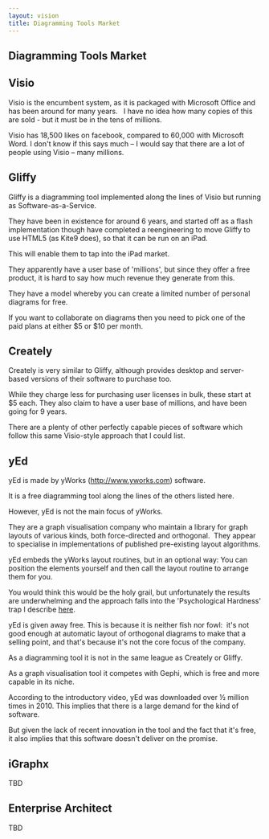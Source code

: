 ```yaml
---
layout: vision
title: Diagramming Tools Market
---
```


Diagramming Tools Market
------------------------

## Visio

Visio is the encumbent system, as it is packaged with Microsoft Office and has been around for many years.  
I have no idea how many copies of this are sold - but it must be in the tens of millions.

Visio has 18,500 likes on facebook, compared to 60,000 with Microsoft Word. I don't know if this says much – I would say that there are a lot of people using Visio – many millions.

## Gliffy

Gliffy is a diagramming tool implemented along the lines of Visio but
running as Software-as-a-Service. 

They have been in existence for around 6 years, and started off
as a flash implementation though have completed a reengineering to move
Gliffy to use HTML5 (as Kite9 does), so that it can be run on an iPad.

This will enable them to tap into the iPad market. 

They apparently have a user base of 'millions', but since they offer a free product, it is hard to say how much revenue they generate from this.

They have a model whereby you can create a limited number of personal
diagrams for free.

If you want to collaborate on diagrams then you need to pick one of the paid plans at either $5 or $10 per month.

## Creately

Creately is very similar to Gliffy, although provides desktop and
server-based versions of their software to purchase too.

While they charge less for purchasing user licenses in bulk, these start at $5 each. They also claim to have a
user base of millions, and have been going for 9 years.

There are a plenty of other perfectly capable pieces of software which
follow this same Visio-style approach that I could list.

## yEd

yEd is made by yWorks (<http://www.yworks.com>) software.

It is a free diagramming tool along the lines of the others listed here. 

However, yEd is not the main focus of yWorks.

They are a graph visualisation company who maintain a library for graph layouts of various kinds, both force-directed and orthogonal.  They appear to specialise in implementations of published pre-existing layout algorithms.

yEd embeds the yWorks layout routines, but in an optional way: You can position the elements yourself
and then call the layout routine to arrange them for you.

You would think this would be the holy grail, but unfortunately the results are underwhelming and the approach falls into the 'Psychological Hardness' trap I describe [here](hard).

yEd is given away free.  This is because it is neither fish nor fowl:  it's not good enough at automatic layout of orthogonal diagrams to make that a selling point, and that's because it's not the core focus
of the company.

As a diagramming tool it is not in the same league as Creately or Gliffy.

As a graph visualisation tool it competes with Gephi, which is free and
more capable in its niche.

According to the introductory video, yEd was downloaded over ½ million times in 2010.  This implies that there is a large demand for the kind of software.  

But given the lack of recent innovation in the tool and the fact that it's free, it also implies that this software doesn't deliver on the promise.

## iGraphx

TBD

## Enterprise Architect

TBD

